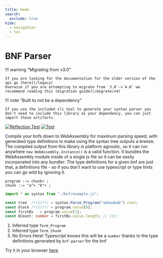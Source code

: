 ```yaml
---
title: Home
search:
  exclude: true
hide:
  - navigation
  - toc
---
```


# BNF Parser

!!! warning "Migrating from v3.0"

    If you are looking for the documentation for the older version of the api go [here](/legacy)  
    Overwise if you are attempting to migrate from `3.0`->`4.0` we recommend reading this [migration guide](/migrate/v4)

!!! note "Built to not be a dependency"

    If you use the included cli tool to generate your syntax parser you don't need to include this library as your dependency, you can just import those artifacts.

[![Reflection Test](https://github.com/AjaniBilby/BNF-parser/actions/workflows/npm-load-check.yml/badge.svg?branch=master)](https://github.com/AjaniBilby/BNF-parser/actions/workflows/npm-load-check.yml)
[![Test](https://github.com/AjaniBilby/BNF-parser/actions/workflows/test.yml/badge.svg?branch=master)](https://github.com/AjaniBilby/BNF-parser/actions/workflows/test.yml)

Compile your bnfs down to WebAssembly for maximum parsing speed; with generated type definitions to make using the syntax tree outputs a breeze. The compiled output from this library is platform agnostic, so it can run anywhere `new WebAssembly.Instance()` is a valid function. It bundles the WebAssembly module inside of a single js file so it can be easily incorporated into any bundler. The type definitions for a given bnf are just that, a definitions file - so if you don't want to use typescript or type hints you can go wild by ignoring it.

```bnf title="BNF"
program ::= chunk+ ;
chunk ::= "a"+ "b"+ ;
```
```ts title="Typescript"
import * as syntax from "./bnf/example.js";

const tree  /*(1)!*/ = syntax.Parse_Program("abbaabab").root;
const block /*(2)!*/ = program.value[0];
const firstBs   = program.value[1];
const bCount: number = firstBs.value.length; // (3)!
```

1. Inferred type `Term_Program`
2. Inferred type `Term_Chunk`
3. No Errors Here! Typescript knows this will be a `number` thanks to the type definitions generated by `bnf-parser` for the bnf


Try it in your browser [here](/test)